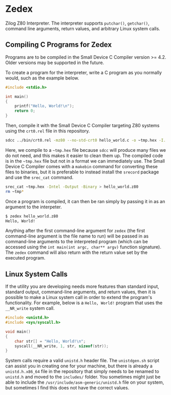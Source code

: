 # Zedex
Zilog Z80 Interpreter. The interpreter supports `putchar()`, `getchar()`, command line arguments, return values, and arbitrary Linux system calls.

## Compiling C Programs for Zedex

Programs are to be compiled in the Small Device C Compiler version >= 4.2. Older versions may be supported in the future.

To create a program for the interpreter, write a C program as you normally would, such as the example below.

```C
#include <stdio.h>

int main()
{
	printf("Hello, World!\n");
	return 0;
}
```

Then, compile it with the Small Device C Compiler targeting Z80 systems using the `crt0.rel` file in this repository.

```sh
sdcc ../bin/crt0.rel -mz80 --no-std-crt0 hello_world.c -o ~tmp.hex -I../include
````

Here, we compile to a `~tmp.hex` file because `sdcc` will produce many files we do not need, and this makes it easier to clean them up. The compiled code is in the `~tmp.hex` file but not in a format we can immediately use. The Small Device C Compiler comes with a `makebin` command for converting these files to binaries, but it is preferable to instead install the `srecord` package and use the `srec_cat` command.

```sh
srec_cat ~tmp.hex -Intel -Output -Binary > hello_world.z80
rm ~tmp*
```

Once a program is compiled, it can then be ran simply by passing it in as an argument to the interpeter.

```sh
$ zedex hello_world.z80
Hello, World!
```

Anything after the first command-line argument for `zedex` (the first command-line argument is the file name to run) will be passed in as command-line arguments to the interpreted program (which can be accessed using the `int main(int argc, char** argv)` function signature). The `zedex` command will also return with the return value set by the executed program.


## Linux System Calls

If the utility you are developing needs more features than standard input, standard output, command-line arguments, and return values, then it is possible to make a Linux system call in order to extend the program's functionality. For example, below is a `Hello, World!` program that uses the `__NR_write` system call.

```C
#include <unistd.h>
#include <sys/syscall.h>

void main()
{
	char str[] = "Hello, World!\n";
	syscall(__NR_write, 1, str, sizeof(str));
}
```

System calls require a valid `unistd.h` header file. The `unistdgen.sh` script can assist you in creating one for your machine, but there is already a `unistd.h.x86_64` file in the repository that simply needs to be renamed to `unistd.h` and moved to the `includes/` folder. You sometimes might just be able to include the `/usr/include/asm-generic/unistd.h` file on your system, but sometimes I find this does not have the correct values. 
